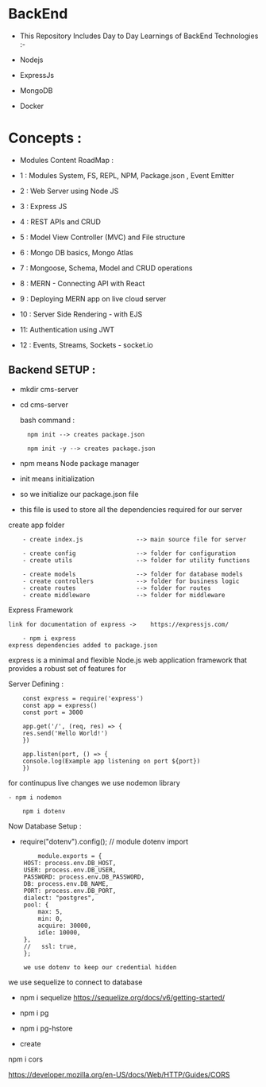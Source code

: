 # BackEnd

- This Repository Includes Day to Day Learnings of BackEnd Technologies :-

- Nodejs
- ExpressJs
- MongoDB
- Docker

# Concepts :

- Modules Content RoadMap :

- 1 : Modules System, FS, REPL, NPM, Package.json , Event Emitter
- 2 : Web Server using Node JS
- 3 : Express JS
- 4 : REST APIs and CRUD
- 5 : Model View Controller (MVC) and File structure
- 6 : Mongo DB basics, Mongo Atlas
- 7 : Mongoose, Schema, Model and CRUD operations
- 8 : MERN - Connecting API with React
- 9 : Deploying MERN app on live cloud server
- 10 : Server Side Rendering - with EJS
- 11: Authentication using JWT
- 12 : Events, Streams, Sockets - socket.io

## Backend SETUP :

- mkdir cms-server
- cd cms-server

  bash command :

        npm init --> creates package.json

        npm init -y --> creates package.json

- npm means Node package manager
- init means initialization
- so we initialize our package.json file
- this file is used to store all the dependencies required for our server

create app folder

        - create index.js               --> main source file for server

        - create config                 --> folder for configuration
        - create utils                  --> folder for utility functions

        - create models                 --> folder for database models
        - create controllers            --> folder for business logic
        - create routes                 --> folder for routes
        - create middleware             --> folder for middleware

Express Framework

    link for documentation of express ->    https://expressjs.com/

        - npm i express
    express dependencies added to package.json

express is a minimal and flexible Node.js web application framework that provides a robust set of features for

Server Defining :

        const express = require('express')
        const app = express()
        const port = 3000

        app.get('/', (req, res) => {
        res.send('Hello World!')
        })

        app.listen(port, () => {
        console.log(Example app listening on port ${port})
        })

for continupus live changes we use nodemon library

    - npm i nodemon

        npm i dotenv

Now Database Setup :

- require("dotenv").config(); // module dotenv import

           module.exports = {
       HOST: process.env.DB_HOST,
       USER: process.env.DB_USER,
       PASSWORD: process.env.DB_PASSWORD,
       DB: process.env.DB_NAME,
       PORT: process.env.DB_PORT,
       dialect: "postgres",
       pool: {
           max: 5,
           min: 0,
           acquire: 30000,
           idle: 10000,
       },
       //   ssl: true,
       };

       we use dotenv to keep our credential hidden

we use sequelize to connect to database

- npm i sequelize
  https://sequelize.org/docs/v6/getting-started/

- npm i pg
- npm i pg-hstore

- create

npm i cors

https://developer.mozilla.org/en-US/docs/Web/HTTP/Guides/CORS
